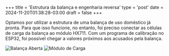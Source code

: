 +++
title = 'Estrutura da balança e engenharia reversa'
type = 'post'
date = 2024-11-20T01:38:28-03:00
draft = false
+++

Optamos por utilizar a estrutura de uma balança de uso doméstico já pronta.
Para que isso funcione, no entanto, foi preciso conectar as células de carga da balança ao módulo HX711.
Com um programa de calibração no ESP32, foi possível chegar a valores próximos aos acusados pela balança.

![Balança Aberta](/images/balanca-aberta.jpeg)
![Módulo de Carga](/images/hx711.jpeg)
